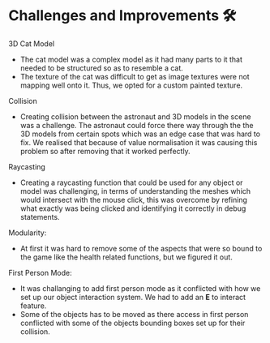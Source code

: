 # Challenges and Improvements :hammer_and_wrench:

3D Cat Model
- The cat model was a complex model as it had many parts to it that needed to be structured so as to resemble a cat.
- The texture of the cat was difficult to get as image textures were not mapping well onto it. Thus, we opted for a custom painted texture.

Collision
- Creating collision between the astronaut and 3D models in the scene was a challenge. The astronaut could force there way through the the 3D models from certain spots which was an edge case that was hard to fix. We realised that because of value normalisation it was causing this problem so after removing that it worked perfectly.

Raycasting
- Creating a raycasting function that could be used for any object or model was challenging, in terms of understanding the meshes which would intersect with the mouse click, this was overcome by refining what exactly was being clicked and identifying it correctly in debug statements. 

Modularity:
- At first it was hard to remove some of the aspects that were so bound to the game like the health related functions, but we figured it out.

First Person Mode:
- It was challanging to add first person mode as it conflicted with how we set up our object interaction system. We had to add an **E** to interact feature.
- Some of the objects has to be moved as there access in first person conflicted with some of the objects bounding boxes set up for their collision.
